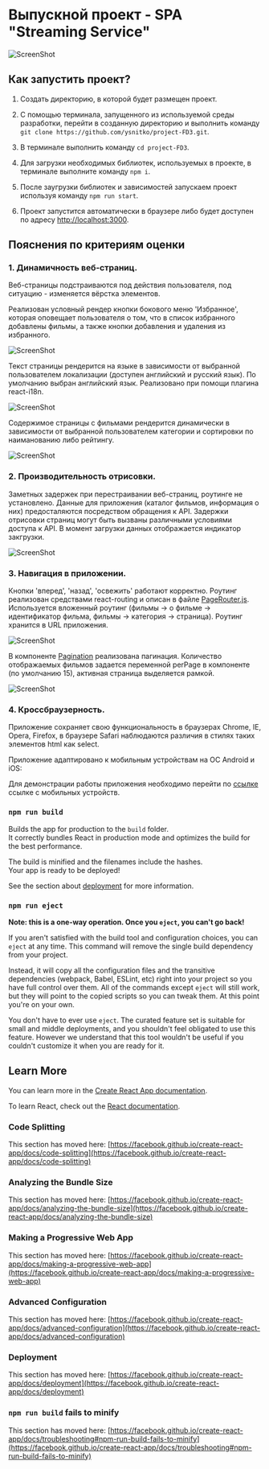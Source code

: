 # Выпускной проект - SPA "Streaming Service"

![ScreenShot](https://raw.github.com/ysnitko/project-FD3/main/src/helpers/img/Screenshot%202023-09-07%20at%2023.16.17.png)

## Как запустить проект?

1. Создать директорию, в которой будет размещен проект.

2. С помощью терминала, запущенного из используемой среды разработки, перейти в созданную директорию и выполнить команду `git clone https://github.com/ysnitko/project-FD3.git`.

3. В терминале выполнить команду `cd project-FD3`.

4. Для загрузки необходимых библиотек, используемых в проекте, в терминале выполните команду `npm i`.

5. После заугрузки библиотек и зависимостей запускаем проект используя команду `npm run start`.

6. Проект запустится автоматически в браузере либо будет доступен по адресу [http://localhost:3000](http://localhost:3000).

## Пояснения по критериям оценки

### 1. Динамичность веб-страниц.

Веб-страницы подстраиваются под действия пользователя, под ситуацию - изменяется вёрстка элементов.

Реализован условный рендер кнопки бокового меню 'Избранное', которая оповещает пользователя о том, что в список избранного добавлены фильмы, а также кнопки добавления и удаления из избранного.

![ScreenShot](https://raw.github.com/ysnitko/project-FD3/main/src/helpers/img/Screenshot%202023-09-08%20at%2000.12.49.png)

Текст страницы рендерится на языке в зависимости от выбранной пользователем локализации (доступен английский и русский язык). По умолчанию выбран английский язык. Реализовано при помощи плагина react-i18n.

![ScreenShot](https://raw.github.com/ysnitko/project-FD3/main/src/helpers/img/Screenshot%202023-09-08%20at%2000.42.20.png)

Содержимое страницы с фильмами рендерится динамически в зависимости от выбранной пользователем категории и сортировки по наиманованию либо рейтингу.

![ScreenShot](https://raw.github.com/ysnitko/project-FD3/main/src/helpers/img/Screenshot%202023-09-08%20at%2001.11.25.png)

### 2. Производительность отрисовки.

Заметных задержек при перестраивании веб-страниц, роутинге не установлено. Данные для приложения (каталог фильмов, информация о них) предосталяются посредством обращения к API. Задержки отрисовки страниц могут быть вызваны различными условиями доступа к API. В момент загрузки данных отображается индикатор закгрузки.

![ScreenShot](https://raw.github.com/ysnitko/project-FD3/main/src/helpers/img/Screenshot%202023-09-08%20at%2001.23.35.png)

### 3. Навигация в приложении.

Кнопки 'вперед', 'назад', 'освежить' работают корректно. Роутинг реализован средствами react-routing и описан в файле [PageRouter.js](https://github.com/ysnitko/project-FD3/blob/main/src/routes/PageRouter.js).
Используется вложенный роутинг (фильмы -> о фильме -> идентификатор фильма, фильмы -> категория -> cтраница).
Роутинг хранится в URL приложения.

![ScreenShot](https://raw.github.com/ysnitko/project-FD3/main/src/helpers/img/Screenshot%202023-09-08%20at%2002.02.37.png)

В компоненте [Pagination](https://github.com/ysnitko/project-FD3/blob/main/src/components/Pagination/Pagination.js) реализована пагинация. Количество отображаемых фильмов задается переменной perPage в компоненте (по умолчанию 15), активная страница выделяется рамкой.

![ScreenShot](https://raw.github.com/ysnitko/project-FD3/main/src/helpers/img/Screenshot%202023-09-08%20at%2002.19.42.png)

### 4. Кроссбраузерность.

Приложение сохраняет свою функциональность в браузерах Chrome, IE, Opera, Firefox, в браузере Safari наблюдаются различия в стилях таких элементов html как select.

Приложение адаптировано к мобильным устройствам на ОС Android и iOS:

Для демонстрации работы приложения необходимо перейти по [ссылке](https://streaming-serv.netlify.app/) ссылке с мобильных устройств.

### `npm run build`

Builds the app for production to the `build` folder.\
It correctly bundles React in production mode and optimizes the build for the best performance.

The build is minified and the filenames include the hashes.\
Your app is ready to be deployed!

See the section about [deployment](https://facebook.github.io/create-react-app/docs/deployment) for more information.

### `npm run eject`

**Note: this is a one-way operation. Once you `eject`, you can't go back!**

If you aren't satisfied with the build tool and configuration choices, you can `eject` at any time. This command will remove the single build dependency from your project.

Instead, it will copy all the configuration files and the transitive dependencies (webpack, Babel, ESLint, etc) right into your project so you have full control over them. All of the commands except `eject` will still work, but they will point to the copied scripts so you can tweak them. At this point you're on your own.

You don't have to ever use `eject`. The curated feature set is suitable for small and middle deployments, and you shouldn't feel obligated to use this feature. However we understand that this tool wouldn't be useful if you couldn't customize it when you are ready for it.

## Learn More

You can learn more in the [Create React App documentation](https://facebook.github.io/create-react-app/docs/getting-started).

To learn React, check out the [React documentation](https://reactjs.org/).

### Code Splitting

This section has moved here: [https://facebook.github.io/create-react-app/docs/code-splitting](https://facebook.github.io/create-react-app/docs/code-splitting)

### Analyzing the Bundle Size

This section has moved here: [https://facebook.github.io/create-react-app/docs/analyzing-the-bundle-size](https://facebook.github.io/create-react-app/docs/analyzing-the-bundle-size)

### Making a Progressive Web App

This section has moved here: [https://facebook.github.io/create-react-app/docs/making-a-progressive-web-app](https://facebook.github.io/create-react-app/docs/making-a-progressive-web-app)

### Advanced Configuration

This section has moved here: [https://facebook.github.io/create-react-app/docs/advanced-configuration](https://facebook.github.io/create-react-app/docs/advanced-configuration)

### Deployment

This section has moved here: [https://facebook.github.io/create-react-app/docs/deployment](https://facebook.github.io/create-react-app/docs/deployment)

### `npm run build` fails to minify

This section has moved here: [https://facebook.github.io/create-react-app/docs/troubleshooting#npm-run-build-fails-to-minify](https://facebook.github.io/create-react-app/docs/troubleshooting#npm-run-build-fails-to-minify)

